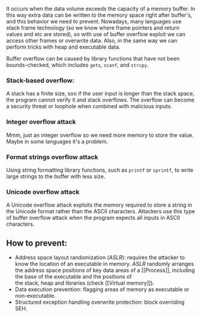 It occurs when the data volume exceeds the capacity of a memory buffer. In this way extra data can be written to the memory space right after buffer's, and this behavior we need to prevent. Nowadays, many languages use stack frame technology (so we know where frame pointers and return values and etc are stored), so with use of buffer overflow exploit we can access other frames or overwrite data. Also, in the same way we can perform tricks with heap and executable data.

Buffer overflow can be caused by library functions that have not been bounds-checked, which includes `gets`, `scanf`, and `strcpy`.

### Stack-based overflow:
A stack has a finite size, soo if the user input is longer than the stack space, the program cannot verify it and stack overflows. The overflow can become a security threat or loophole when combined with malicious inputs.
### Integer overflow attack
Mmm, just an integer overflow so we need more memory to store the value. Maybe in some languages it's a problem.
### Format strings overflow attack
Using string formatting library functions, such as `printf` or `sprintf`, to write large strings to the buffer with less size.
### Unicode overflow attack
A Unicode overflow attack exploits the memory required to store a string in the Unicode format rather than the ASCII characters. Attackers use this type of buffer overflow attack when the program expects all inputs in ASCII characters.

## How to prevent:
* Address space layout randomization (*ASLR*): requires the attacker to know the location of an executable in memory. *ASLR* randomly arranges the address space positions of key data areas of a [[Process]], including the base of the executable and the positions of the stack, heap and libraries (check [[Virtual memory]]).
* Data execution prevention: flagging areas of memory as executable or non-executable.
* Structured exception handling overwrite protection: block overriding SEH.